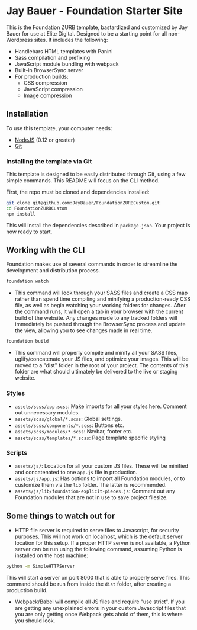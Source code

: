 # Jay Bauer - Foundation Starter Site

This is the Foundation ZURB template, bastardized and customized by Jay Bauer for use at Elite Digital. Designed to be a starting point for all non-Wordpress sites. It includes the following:

- Handlebars HTML templates with Panini
- Sass compilation and prefixing
- JavaScript module bundling with webpack
- Built-in BrowserSync server
- For production builds:
  - CSS compression
  - JavaScript compression
  - Image compression

## Installation

To use this template, your computer needs:

- [NodeJS](https://nodejs.org/en/) (0.12 or greater)
- [Git](https://git-scm.com/)

### Installing the template via Git

This template is designed to be easily distributed through Git, using a few simple commands. This README will focus on the CLI method.

First, the repo must be cloned and dependencies installed:
```bash
git clone git@github.com:JayBauer/FoundationZURBCustom.git
cd FoundationZURBCustom
npm install
```

This will install the dependencies described in ```package.json```. Your project is now ready to start.

## Working with the CLI

Foundation makes use of several commands in order to streamline the development and distribution process.

```bash
foundation watch
```
- This command will look through your SASS files and create a CSS map rather than spend time compiling and minifying a production-ready CSS file, as well as begin watching your working folders for changes. After the command runs, it will open a tab in your browser with the current build of the website. Any changes made to any tracked folders will immediately be pushed through the BrowserSync process and update the view, allowing you to see changes made in real time.


```bash
foundation build
```
- This command will properly compile and minify all your SASS files, uglify/concatenate your JS files, and optimize your images. This will be moved to a "dist" folder in the root of your project. The contents of this folder are what should ultimately be delivered to the live or staging website.

### Styles

* `assets/scss/app.scss`: Make imports for all your styles here. Comment out unnecessary modules.
* `assets/scss/global/*.scss`: Global settings.
* `assets/scss/components/*.scss`: Buttons etc.
* `assets/scss/modules/*.scss`: Navbar, footer etc.
* `assets/scss/templates/*.scss`: Page template specific styling


### Scripts

* `assets/js/`: Location for all your custom JS files. These will be minified and concatenated to one ```app.js``` file in production.
* `assets/js/app.js`: Has options to import all Foundation modules, or to customize them via the ```lib``` folder. The latter is recommended.
* `assets/js/lib/foundation-explicit-pieces.js`: Comment out any Foundation modules that are not in use to save project filesize.


## Some things to watch out for
- HTTP file server is required to serve files to Javascript, for security purposes. This will not work on localhost, which is the default server location for this setup. If a proper HTTP server is not available, a Python server can be run using the following command, assuming Python is installed on the host machine:
```bash
python -m SimpleHTTPServer
```
This will start a server on port 8000 that is able to properly serve files. This command should be run from inside the ```dist``` folder, after creating a production build.

- Webpack/Babel will compile all JS files and require "use strict". If you are getting any unexplained errors in your custom Javascript files that you are only getting once Webpack gets ahold of them, this is where you should look.
